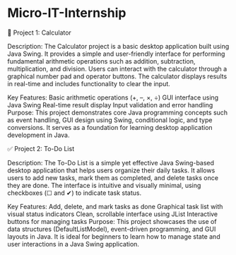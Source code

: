 # Micro-IT-Internship

🧮 Project 1: Calculator

Description:
The Calculator project is a basic desktop application built using Java Swing. It provides a simple and user-friendly interface for performing fundamental arithmetic operations such as addition, subtraction, multiplication, and division. Users can interact with the calculator through a graphical number pad and operator buttons. The calculator displays results in real-time and includes functionality to clear the input.

Key Features:
Basic arithmetic operations (+, –, ×, ÷)
GUI interface using Java Swing
Real-time result display
Input validation and error handling
Purpose: This project demonstrates core Java programming concepts such as event handling, GUI design using Swing, conditional logic, and type conversions. It serves as a foundation for learning desktop application development in Java.






✅ Project 2: To-Do List

Description:
The To-Do List is a simple yet effective Java Swing-based desktop application that helps users organize their daily tasks. It allows users to add new tasks, mark them as completed, and delete tasks once they are done. The interface is intuitive and visually minimal, using checkboxes (☐ and ✔) to indicate task status.

Key Features:
Add, delete, and mark tasks as done
Graphical task list with visual status indicators
Clean, scrollable interface using JList
Interactive buttons for managing tasks
Purpose: This project showcases the use of data structures (DefaultListModel), event-driven programming, and GUI layouts in Java. It is ideal for beginners to learn how to manage state and user interactions in a Java Swing application.
